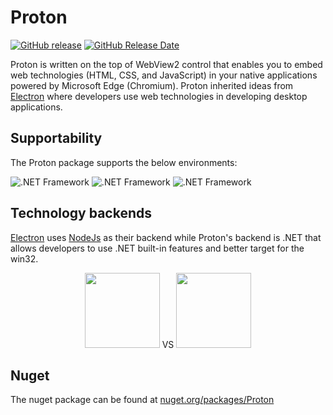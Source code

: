 
# Proton

[![GitHub release](https://img.shields.io/github/release/xhighintell/proton/all.svg)](https://github.com/xhighintell/proton/releases)
[![GitHub Release Date](https://img.shields.io/github/release-date/xhighintell/proton.svg)](https://github.com/xhighintell/proton/releases)


Proton is written on the top of WebView2 control that enables you to embed web technologies (HTML, CSS, and JavaScript) in your native applications powered by Microsoft Edge (Chromium). Proton inherited ideas from [Electron](https://www.electronjs.org/) where developers use web technologies in developing desktop applications.

## Supportability
The Proton package supports the below environments:

![.NET Framework](https://img.shields.io/badge/.NET%20Framework->=%204.6-brightgreen)
![.NET Framework](https://img.shields.io/badge/netcoreapp3.0->=%203.0-brightgreen)
![.NET Framework](https://img.shields.io/badge/Microsoft.Web.WebView2->=%201.0.1020.30-brightgreen)

## Technology backends

[Electron](https://www.electronjs.org/) uses [NodeJs](https://nodejs.org) as their backend while Proton's backend is .NET that allows developers to use .NET built-in features and better target for the win32.

<div align="center">
  <img src="https://nodejs.org/static/images/logo.svg" width="120"/> VS <img src="https://avatars.githubusercontent.com/u/9141961?s=200&v=4" width="120"/>
</div>

## Nuget
The nuget package can be found at [nuget.org/packages/Proton](https://www.nuget.org/packages/Proton)
